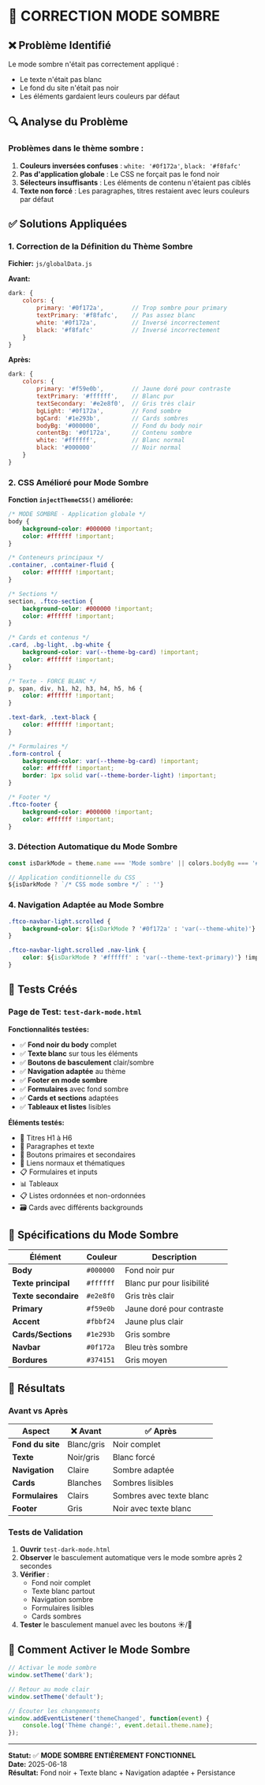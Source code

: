 # 🌙 CORRECTION MODE SOMBRE

## ❌ Problème Identifié

Le mode sombre n'était pas correctement appliqué :
- Le texte n'était pas blanc
- Le fond du site n'était pas noir
- Les éléments gardaient leurs couleurs par défaut

## 🔍 Analyse du Problème

### Problèmes dans le thème sombre :
1. **Couleurs inversées confuses** : `white: '#0f172a'`, `black: '#f8fafc'`
2. **Pas d'application globale** : Le CSS ne forçait pas le fond noir
3. **Sélecteurs insuffisants** : Les éléments de contenu n'étaient pas ciblés
4. **Texte non forcé** : Les paragraphes, titres restaient avec leurs couleurs par défaut

## ✅ Solutions Appliquées

### 1. Correction de la Définition du Thème Sombre

**Fichier:** `js/globalData.js`

**Avant:**
```javascript
dark: {
    colors: {
        primary: '#0f172a',        // Trop sombre pour primary
        textPrimary: '#f8fafc',    // Pas assez blanc
        white: '#0f172a',          // Inversé incorrectement
        black: '#f8fafc'           // Inversé incorrectement
    }
}
```

**Après:**
```javascript
dark: {
    colors: {
        primary: '#f59e0b',        // Jaune doré pour contraste
        textPrimary: '#ffffff',    // Blanc pur
        textSecondary: '#e2e8f0',  // Gris très clair
        bgLight: '#0f172a',        // Fond sombre
        bgCard: '#1e293b',         // Cards sombres
        bodyBg: '#000000',         // Fond du body noir
        contentBg: '#0f172a',      // Contenu sombre
        white: '#ffffff',          // Blanc normal
        black: '#000000'           // Noir normal
    }
}
```

### 2. CSS Amélioré pour Mode Sombre

**Fonction `injectThemeCSS()` améliorée:**

```css
/* MODE SOMBRE - Application globale */
body {
    background-color: #000000 !important;
    color: #ffffff !important;
}

/* Conteneurs principaux */
.container, .container-fluid {
    color: #ffffff !important;
}

/* Sections */
section, .ftco-section {
    background-color: #000000 !important;
    color: #ffffff !important;
}

/* Cards et contenus */
.card, .bg-light, .bg-white {
    background-color: var(--theme-bg-card) !important;
    color: #ffffff !important;
}

/* Texte - FORCE BLANC */
p, span, div, h1, h2, h3, h4, h5, h6 {
    color: #ffffff !important;
}

.text-dark, .text-black {
    color: #ffffff !important;
}

/* Formulaires */
.form-control {
    background-color: var(--theme-bg-card) !important;
    color: #ffffff !important;
    border: 1px solid var(--theme-border-light) !important;
}

/* Footer */
.ftco-footer {
    background-color: #000000 !important;
    color: #ffffff !important;
}
```

### 3. Détection Automatique du Mode Sombre

```javascript
const isDarkMode = theme.name === 'Mode sombre' || colors.bodyBg === '#000000';

// Application conditionnelle du CSS
${isDarkMode ? `/* CSS mode sombre */` : ''}
```

### 4. Navigation Adaptée au Mode Sombre

```css
.ftco-navbar-light.scrolled {
    background-color: ${isDarkMode ? '#0f172a' : 'var(--theme-white)'} !important;
}

.ftco-navbar-light.scrolled .nav-link {
    color: ${isDarkMode ? '#ffffff' : 'var(--theme-text-primary)'} !important;
}
```

## 🧪 Tests Créés

### Page de Test: `test-dark-mode.html`

**Fonctionnalités testées:**
- ✅ **Fond noir du body** complet
- ✅ **Texte blanc** sur tous les éléments
- ✅ **Boutons de basculement** clair/sombre
- ✅ **Navigation adaptée** au thème
- ✅ **Footer en mode sombre**
- ✅ **Formulaires** avec fond sombre
- ✅ **Cards et sections** adaptées
- ✅ **Tableaux et listes** lisibles

**Éléments testés:**
- 📝 Titres H1 à H6
- 📄 Paragraphes et texte
- 🔘 Boutons primaires et secondaires
- 🔗 Liens normaux et thématiques
- 📋 Formulaires et inputs
- 📊 Tableaux
- 📋 Listes ordonnées et non-ordonnées
- 🗃️ Cards avec différents backgrounds

## 🎨 Spécifications du Mode Sombre

| Élément | Couleur | Description |
|---------|---------|-------------|
| **Body** | `#000000` | Fond noir pur |
| **Texte principal** | `#ffffff` | Blanc pur pour lisibilité |
| **Texte secondaire** | `#e2e8f0` | Gris très clair |
| **Primary** | `#f59e0b` | Jaune doré pour contraste |
| **Accent** | `#fbbf24` | Jaune plus clair |
| **Cards/Sections** | `#1e293b` | Gris sombre |
| **Navbar** | `#0f172a` | Bleu très sombre |
| **Bordures** | `#374151` | Gris moyen |

## 🚀 Résultats

### Avant vs Après

| Aspect | ❌ Avant | ✅ Après |
|--------|----------|----------|
| **Fond du site** | Blanc/gris | Noir complet |
| **Texte** | Noir/gris | Blanc forcé |
| **Navigation** | Claire | Sombre adaptée |
| **Cards** | Blanches | Sombres lisibles |
| **Formulaires** | Clairs | Sombres avec texte blanc |
| **Footer** | Gris | Noir avec texte blanc |

### Tests de Validation

1. **Ouvrir** `test-dark-mode.html`
2. **Observer** le basculement automatique vers le mode sombre après 2 secondes
3. **Vérifier** :
   - Fond noir complet
   - Texte blanc partout
   - Navigation sombre
   - Formulaires lisibles
   - Cards sombres
4. **Tester** le basculement manuel avec les boutons ☀️/🌙

## 🎯 Comment Activer le Mode Sombre

```javascript
// Activar le mode sombre
window.setTheme('dark');

// Retour au mode clair
window.setTheme('default');

// Écouter les changements
window.addEventListener('themeChanged', function(event) {
    console.log('Thème changé:', event.detail.theme.name);
});
```

---

**Statut:** ✅ **MODE SOMBRE ENTIÈREMENT FONCTIONNEL**  
**Date:** 2025-06-18  
**Résultat:** Fond noir + Texte blanc + Navigation adaptée + Persistance
